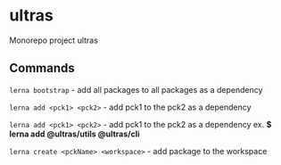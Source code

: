 # ultras
Monorepo project ultras

## Commands

``lerna bootstrap`` - add all packages to all packages as a dependency

``lerna add <pck1> <pck2>`` - add pck1 to the pck2 as a dependency

``lerna add <pck1> <pck2>`` - add pck1 to the pck2 as a dependency
  ex. **$ lerna add @ultras/utils @ultras/cli**

``lerna create <pckName> <workspace>`` - add package to the workspace


